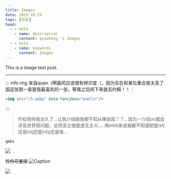 ```yaml
---
title: Images
date: 2025-10-25
tags: [仟虹]
head:
  - - meta
    - name: description
      content: qianhong 's Images
  - - meta
    - name: keywords
      content: Images
---
```


This is a image test post.

---

::: info
img 来自quan（啊画风应该很有辨识度（，因为实在和某位重合度太高了固这张图一直是我最喜欢的一张，等我之后闲下来就去约稿！！：

```md
<img src="/3.webp" data-fancybox="public"/>
```

:::

>仟虹陪伴我太久了...让我介绍她我都不知从哪说起？？...因为一介绍oc就会涉及世界观问题，总而言之就是虚无主义....
用mbti来说我都不知道她是isfj还是intj还是infp还是啥....


 `qmhs`   

<img src="/3.webp" data-fancybox="gallery"/>

~~怜怜可爱捏~~
![Caption](/IMG_7831.webp)

![](/wallpaper-878514.webp)
